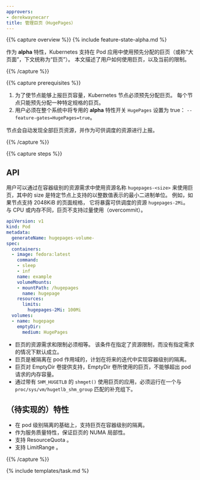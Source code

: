 ```yaml
---
approvers:
- derekwaynecarr
title: 管理巨页（HugePages）
---
```


{{% capture overview %}}
{% include feature-state-alpha.md %}

作为 **alpha** 特性，Kubernetes 支持在 Pod 应用中使用预先分配的巨页（或称“大页面”，下文统称为“巨页”）。  本文描述了用户如何使用巨页，以及当前的限制。

{{% /capture %}}

{{% capture prerequisites %}}

1. 为了使节点能够上报巨页容量，Kubernetes 节点必须预先分配巨页。
   每个节点只能预先分配一种特定规格的巨页。
1. 用户必须在整个系统中将专用的 **alpha** 特性开关 `HugePages` 设置为 true： `--feature-gates=HugePages=true`。

节点会自动发现全部巨页资源，并作为可供调度的资源进行上报。

{{% /capture %}}

{{% capture steps %}}

## API

用户可以通过在容器级别的资源需求中使用资源名称 `hugepages-<size>` 来使用巨页，其中的 size 是特定节点上支持的以整数值表示的最小二进制单位。 例如，如果节点支持 2048KiB 的页面规格， 它将暴露可供调度的资源 `hugepages-2Mi`。 与 CPU 或内存不同，巨页不支持过量使用（overcommit）。

```yaml
apiVersion: v1
kind: Pod
metadata:
  generateName: hugepages-volume-
spec:
  containers:
  - image: fedora:latest
    command:
    - sleep
    - inf
    name: example
    volumeMounts:
    - mountPath: /hugepages
      name: hugepage
    resources:
      limits:
        hugepages-2Mi: 100Mi
  volumes:
  - name: hugepage
    emptyDir:
      medium: HugePages
```

- 巨页的资源需求和限制必须相等。 该条件在指定了资源限制，而没有指定需求的情况下默认成立。
- 巨页是被隔离在 pod 作用域的，计划在将来的迭代中实现容器级别的隔离。
- 巨页对 EmptyDir 卷提供支持，EmptyDir 卷所使用的巨页，不能够超出 pod 请求的内存容量。
- 通过带有 `SHM_HUGETLB` 的 `shmget()` 使用巨页的应用，必须运行在一个与
   `proc/sys/vm/hugetlb_shm_group` 匹配的补充组下。

## （待实现的）特性

- 在 pod 级别隔离的基础上，支持巨页在容器级别的隔离。
- 作为服务质量特性，保证巨页的 NUMA 局部性。
- 支持 ResourceQuota 。
- 支持 LimitRange 。

{{% /capture %}}

{% include templates/task.md %}
